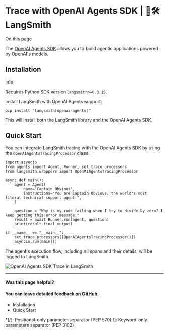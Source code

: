 # Trace with OpenAI Agents SDK | 🦜️🛠️ LangSmith

On this page

The [OpenAI Agents SDK](https://github.com/openai/openai-agents-python) allows you to build agentic applications powered by OpenAI's models.

## Installation​

info

Requires Python SDK version `langsmith>=0.3.15`.

Install LangSmith with OpenAI Agents support:
    
    
    pip install "langsmith[openai-agents]"  
    

This will install both the LangSmith library and the OpenAI Agents SDK.

## Quick Start​

You can integrate LangSmith tracing with the OpenAI Agents SDK by using the `OpenAIAgentsTracingProcessor` class.
    
    
    import asyncio  
    from agents import Agent, Runner, set_trace_processors  
    from langsmith.wrappers import OpenAIAgentsTracingProcessor  
      
    async def main():  
        agent = Agent(  
            name="Captain Obvious",  
            instructions="You are Captain Obvious, the world's most literal technical support agent.",  
        )  
      
        question = "Why is my code failing when I try to divide by zero? I keep getting this error message."  
        result = await Runner.run(agent, question)  
        print(result.final_output)  
      
    if __name__ == "__main__":  
        set_trace_processors([OpenAIAgentsTracingProcessor()])  
        asyncio.run(main())  
    

The agent's execution flow, including all spans and their details, will be logged to LangSmith.

![OpenAI Agents SDK Trace in LangSmith](/assets/images/agent_trace-e915e199cfb66f774994e2db42420b27.png)

* * *

#### Was this page helpful?

  

#### You can leave detailed feedback [on GitHub](https://github.com/langchain-ai/langsmith-docs/issues/new?title=DOC%3A+%3CPlease+write+a+comprehensive+title+after+the+%27DOC%3A+%27+prefix%3E).

  * Installation
  * Quick Start

  *[/]: Positional-only parameter separator (PEP 570)
  *[*]: Keyword-only parameters separator (PEP 3102)